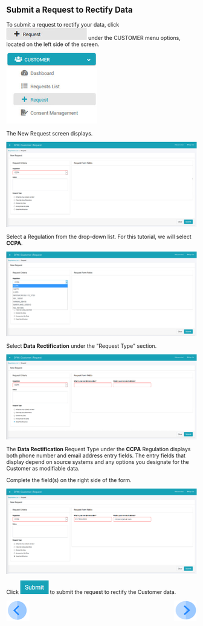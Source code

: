 ## Submit a Request to Rectify Data

To submit a request to rectify your data, click ![image](../images/Customer_Request.jpg) under the CUSTOMER menu options, located on the left side of the screen. 

![image](../images/Customer_Request_LeftPanel.jpg)     

The New Request screen displays.

![image](../images/Customer_Request_Landing.jpg)

Select a Regulation from the drop-down list. For this tutorial, we will select **CCPA**.

![image](../images/06_3_Purging_DeleteMyData_Reg.jpg)  

Select **Data Rectification** under the "Request Type" section.

![image](../images/04_1_Rectify_Regulation.jpg)

The **Data Rectification** Request Type under the **CCPA** Regulation displays both phone number and email address entry fields. The entry fields that display depend on source systems and any options you designate for the Customer as modifiable data. 

Complete the field(s) on the right side of the form.  

![image](../images/04_2_Rectify_FormFields.jpg)     

Click ![image](../images/06_ICON_Submit.jpg) to submit the request to rectify the Customer data.



[![Previous](../images/Previous.png)]( 03_03_Rectify_Login.md)[<img align="right" width="60" height="54" src="../images/Next.png">](03_05_Rectify_Ensure_Marked_Complete.md)
